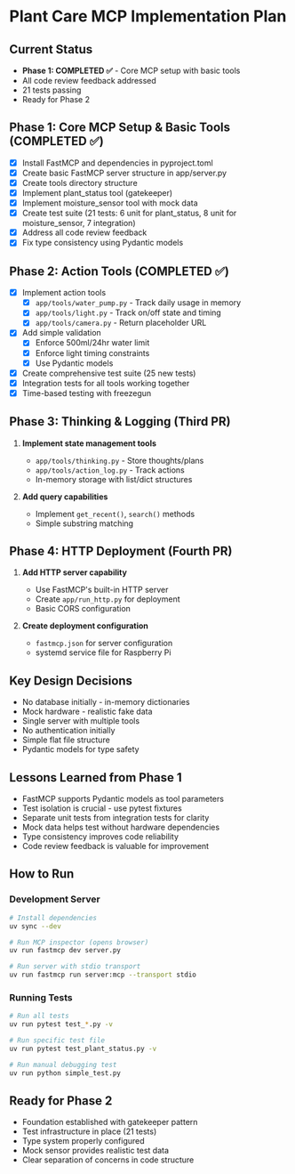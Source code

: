 # Plant Care MCP Implementation Plan

## Current Status
- **Phase 1: COMPLETED ✅** - Core MCP setup with basic tools
- All code review feedback addressed
- 21 tests passing
- Ready for Phase 2

## Phase 1: Core MCP Setup & Basic Tools (COMPLETED ✅)
- [x] Install FastMCP and dependencies in pyproject.toml
- [x] Create basic FastMCP server structure in app/server.py
- [x] Create tools directory structure
- [x] Implement plant_status tool (gatekeeper)
- [x] Implement moisture_sensor tool with mock data
- [x] Create test suite (21 tests: 6 unit for plant_status, 8 unit for moisture_sensor, 7 integration)
- [x] Address all code review feedback
- [x] Fix type consistency using Pydantic models

## Phase 2: Action Tools (COMPLETED ✅)
- [x] Implement action tools
   - [x] `app/tools/water_pump.py` - Track daily usage in memory
   - [x] `app/tools/light.py` - Track on/off state and timing
   - [x] `app/tools/camera.py` - Return placeholder URL
- [x] Add simple validation
   - [x] Enforce 500ml/24hr water limit
   - [x] Enforce light timing constraints
   - [x] Use Pydantic models
- [x] Create comprehensive test suite (25 new tests)
- [x] Integration tests for all tools working together
- [x] Time-based testing with freezegun

## Phase 3: Thinking & Logging (Third PR)
1. **Implement state management tools**
   - `app/tools/thinking.py` - Store thoughts/plans
   - `app/tools/action_log.py` - Track actions
   - In-memory storage with list/dict structures

2. **Add query capabilities**
   - Implement `get_recent()`, `search()` methods
   - Simple substring matching

## Phase 4: HTTP Deployment (Fourth PR)
1. **Add HTTP server capability**
   - Use FastMCP's built-in HTTP server
   - Create `app/run_http.py` for deployment
   - Basic CORS configuration

2. **Create deployment configuration**
   - `fastmcp.json` for server configuration
   - systemd service file for Raspberry Pi

## Key Design Decisions
- No database initially - in-memory dictionaries
- Mock hardware - realistic fake data
- Single server with multiple tools
- No authentication initially
- Simple flat file structure
- Pydantic models for type safety

## Lessons Learned from Phase 1
- FastMCP supports Pydantic models as tool parameters
- Test isolation is crucial - use pytest fixtures
- Separate unit tests from integration tests for clarity
- Mock data helps test without hardware dependencies
- Type consistency improves code reliability
- Code review feedback is valuable for improvement

## How to Run

### Development Server
```bash
# Install dependencies
uv sync --dev

# Run MCP inspector (opens browser)
uv run fastmcp dev server.py

# Run server with stdio transport
uv run fastmcp run server:mcp --transport stdio
```

### Running Tests
```bash
# Run all tests
uv run pytest test_*.py -v

# Run specific test file
uv run pytest test_plant_status.py -v

# Run manual debugging test
uv run python simple_test.py
```

## Ready for Phase 2
- Foundation established with gatekeeper pattern
- Test infrastructure in place (21 tests)
- Type system properly configured
- Mock sensor provides realistic test data
- Clear separation of concerns in code structure